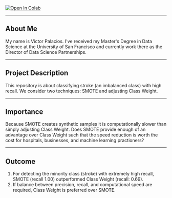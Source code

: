 [![Open In Colab](https://colab.research.google.com/assets/colab-badge.svg)](https://colab.research.google.com/github/Victor-Palacios/Using_Pipeline/blob/main/smote_and_stroke.ipynb)

----
About Me
----

My name is Victor Palacios. I've received my Master's Degree in Data Science at the University of San Francisco and currently work there as the Director of Data Science Partnerships.

----
Project Description
----

This repository is about classifying stroke (an imbalanced class) with high recall. We consider two techniques: SMOTE and adjusting Class Weight.

----
Importance
----

Because SMOTE creates synthetic samples it is computationally slower than simply adjusting Class Weight. Does SMOTE provide enough of an advantage over Class Weight such that the speed reduction is worth the cost for hospitals, businesses, and machine learning practioners?

----
Outcome
----

1. For detecting the minority class (stroke) with extremely high recall, SMOTE (recall 1.00) outperformed Class Weight (recall: 0.69).
1. If balance between precision, recall, and computational speed are required, Class Weight is preferred over SMOTE.
